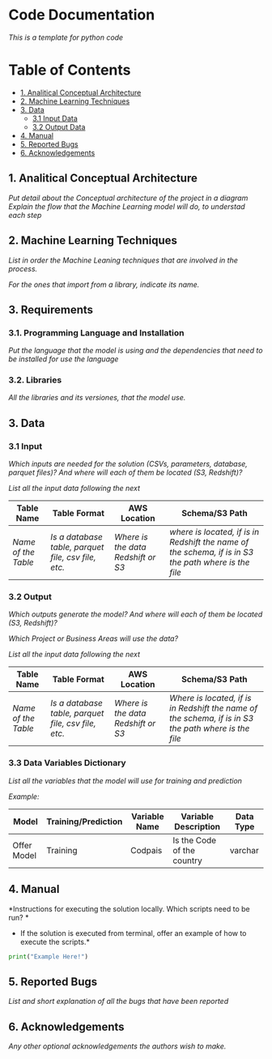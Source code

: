 # Code Documentation

*This is a template for python code*

# Table of Contents

* [1. Analitical Conceptual Architecture](1-Analitical-Conceptual-Architecture)
* [2. Machine Learning Techniques]()
* [3. Data]()
  * [3.1 Input Data]()
  * [3.2 Output Data]()
* [4. Manual]()
* [5. Reported Bugs]()
* [6. Acknowledgements]()

## 1. Analitical Conceptual Architecture
*Put detail about the Conceptual architecture of the project in a diagram*
*Explain the flow that the Machine Learning model will do, to understad each step*

## 2. Machine Learning Techniques
*List in order the Machine Leaning techniques that are involved in the process.*

*For the ones that import from a library, indicate its name.*

## 3. Requirements

### 3.1. Programming Language and Installation

*Put the language that the model is using and the dependencies that need to be installed for use the language*

### 3.2. Libraries

*All the libraries and its versiones, that the model use.*

## 3. Data

### 3.1 Input
*Which inputs are needed for the solution (CSVs, parameters, database, parquet files)? And where will each of them be located (S3, Redshift)?*

*List all the input data following the next*


|Table Name|Table Format|AWS Location|Schema/S3 Path|
|---|---|---|---|
| *Name of the Table*   | *Is a database table, parquet file, csv file, etc.*  | *Where is the data Redshift or S3* | *where is located, if is in Redshift the name of the schema, if is in S3 the path where is the file*   |

### 3.2 Output
*Which outputs generate the model? And where will each of them be located (S3, Redshift)?*

*Which Project or Business Areas will use the data?*

*List all the input data following the next*

|Table Name|Table Format|AWS Location|Schema/S3 Path|
|---|---|---|---|
|*Name of the Table*| *Is a database table, parquet file, csv file, etc.*  | *Where is the data Redshift or S3* | *Where is located, if is in Redshift the name of the schema, if is in S3 the path where is the file*   |

### 3.3 Data Variables Dictionary

*List all the variables that the model will use for training and prediction*

*Example:*

|Model|Training/Prediction|Variable Name|Variable Description|Data Type|
|-----|-------------------|-------------|--------------------|---------|
|Offer Model|Training|Codpais|Is the Code of the country | varchar|


## 4. Manual

*Instructions for executing the solution locally. Which scripts need to be run? *

* If the solution is executed from terminal, offer an example of how to execute the scripts.*

```python
print("Example Here!")
```

## 5. Reported Bugs
*List and short explanation of all the bugs that have been reported*

## 6. Acknowledgements
*Any other optional acknowledgements the authors wish to make.*
